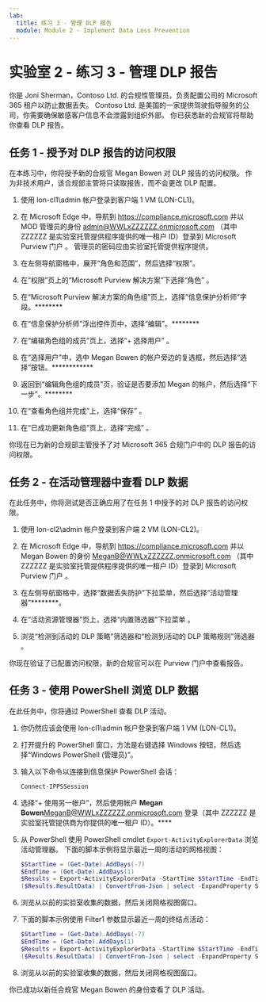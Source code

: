 ```yaml
---
lab:
  title: 练习 3 - 管理 DLP 报告
  module: Module 2 - Implement Data Loss Prevention
---
```


# 实验室 2 - 练习 3 - 管理 DLP 报告

你是 Joni Sherman，Contoso Ltd. 的合规性管理员，负责配置公司的 Microsoft 365 租户以防止数据丢失。 Contoso Ltd. 是美国的一家提供驾驶指导服务的公司，你需要确保敏感客户信息不会泄露到组织外部。 你已获悉新的合规官将帮助你查看 DLP 报告。

## 任务 1 - 授予对 DLP 报告的访问权限

在本练习中，你将授予新的合规官 Megan Bowen 对 DLP 报告的访问权限。 作为非技术用户，该合规部主管将只读取报告，而不会更改 DLP 配置。

1. 使用 lon-cl1\admin 帐户登录到客户端 1 VM (LON-CL1)。

1. 在 Microsoft Edge 中，导航到 https://compliance.microsoft.com 并以 MOD 管理员的身份 admin@WWLxZZZZZZ.onmicrosoft.com （其中 ZZZZZZ 是实验室托管提供程序提供的唯一租户 ID）登录到 Microsoft Purview 门户  。 管理员的密码应由实验室托管提供程序提供。

1. 在左侧导航窗格中，展开“角色和范围”，然后选择“权限”。

1. 在“权限”页上的“Microsoft Purview 解决方案”下选择“角色”  。

1. 在“Microsoft Purview 解决方案的角色组”页上，选择“信息保护分析师”字段。********

1. 在“信息保护分析师”浮出控件页中，选择“编辑”。********

1. 在“编辑角色组的成员”页上，选择“+ 选择用户” 。

1. 在“选择用户”中，选中 Megan Bowen 的帐户旁边的复选框，然后选择“选择”按钮。************

1. 返回到“编辑角色组的成员”页，验证是否要添加 Megan 的帐户，然后选择“下一步”。********

1. 在“查看角色组并完成”上，选择“保存” 。

1. 在“已成功更新角色组”页上，选择“完成” 。

你现在已为新的合规部主管授予了对 Microsoft 365 合规门户中的 DLP 报告的访问权限。

## 任务 2 - 在活动管理器中查看 DLP 数据

在此任务中，你将测试是否正确应用了在任务 1 中授予的对 DLP 报告的访问权限。

1. 使用 lon-cl2\admin 帐户登录到客户端 2 VM (LON-CL2)。

1. 在 Microsoft Edge 中，导航到 https://compliance.microsoft.com 并以 Megan Bowen 的身份 MeganB@WWLxZZZZZZ.onmicrosoft.com （其中 ZZZZZZ 是实验室托管提供程序提供的唯一租户 ID）登录到 Microsoft Purview 门户  。

1. 在左侧导航窗格中，选择“数据丢失防护”下拉菜单，然后选择“活动管理器”********。

1. 在“活动资源管理器”页上，选择“内置筛选器”下拉菜单 。

1. 浏览“检测到活动的 DLP 策略”筛选器和“检测到活动的 DLP 策略规则”筛选器 。

你现在验证了已配置访问权限，新的合规官可以在 Purview 门户中查看报告。

## 任务 3 - 使用 PowerShell 浏览 DLP 数据

在此任务中，你将通过 PowerShell 查看 DLP 活动。

1. 你仍然应该会使用 lon-cl1\admin 帐户登录到客户端 1 VM (LON-CL1)。

1. 打开提升的 PowerShell 窗口，方法是右键选择 Windows 按钮，然后选择“Windows PowerShell (管理员)”。

1. 输入以下命令以连接到信息保护 PowerShell 会话：

   ``` powershell
   Connect-IPPSSession
   ```

1. 选择“+ 使用另一帐户”，然后使用帐户 **Megan Bowen**MeganB@WWLxZZZZZZ.onmicrosoft.com 登录（其中 ZZZZZZ 是实验室托管提供商为你提供的唯一租户 ID）。****

1. 从 PowerShell 使用 PowerShell cmdlet `Export-ActivityExplorerData` 浏览活动管理器。 下面的脚本示例将显示最近一周的活动的网格视图：

   ``` powershell
   $StartTime = (Get-Date).AddDays(-7)
   $EndTime = (Get-Date).AddDays(1)
   $Results = Export-ActivityExplorerData -StartTime $StartTime -EndTime $EndTime -OutputFormat JSON
   ($Results.ResultData) | ConvertFrom-Json | select -ExpandProperty SyncRoot | ogv
   ```

1. 浏览从以前的实验室收集的数据，然后关闭网格视图窗口。

1. 下面的脚本示例使用 Filter1 参数显示最近一周的终结点活动：

   ``` powershell
   $StartTime = (Get-Date).AddDays(-7)
   $EndTime = (Get-Date).AddDays(1)
   $Results = Export-ActivityExplorerData -StartTime $StartTime -EndTime $EndTime -Filter1 @("Workload","Endpoint")-OutputFormat JSON
   ($Results.ResultData) | ConvertFrom-Json | select -ExpandProperty SyncRoot | ogv
   ```

1. 浏览从以前的实验室收集的数据，然后关闭网格视图窗口。

你已成功以新任合规官 Megan Bowen 的身份查看了 DLP 活动。
